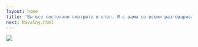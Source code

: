 ```yaml
---
layout: home
title: 'Вы все постоянно смотрите в стол. Я с вами со всеми разговариваю, а вы смотрите в стол, постоянно, все. Вам нечего сказать. Самая популярная фраза — вы ее точно знаете — которая обращается ко мне. Следователи, прокуроры, сотрудники ФСИН, вообще кто угодно, судьи по гражданскому праву, по уголовному, говорят эту фразу чаще всего: «Алексей Анатольевич, вы же все понимаете»'
next: Navalny.html
---
```


[![](https://moses.lamourism.com/mossad/princess.jpg)](https://youtu.be/R3Tsymg_quE?t=195)

